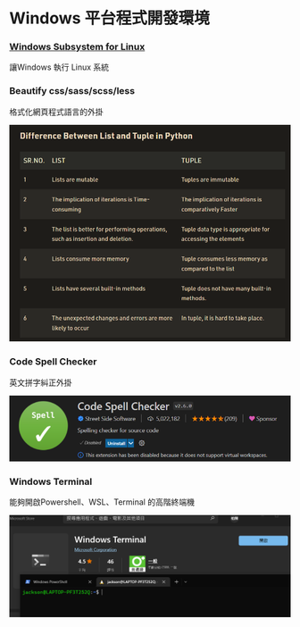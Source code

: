 # Windows 平台程式開發環境

### [Windows Subsystem for Linux](https://docs.microsoft.com/zh-tw/windows/wsl/) <a href="#windows-subsystem-for-linux" id="windows-subsystem-for-linux"></a>

讓Windows 執行 Linux 系統

### Beautify css/sass/scss/less

格式化網頁程式語言的外掛

![](../../.gitbook/assets/image.png)

### Code Spell Checker

英文拼字糾正外掛

![](<../../.gitbook/assets/image (9).png>)

### Windows Terminal

能夠開啟Powershell、WSL、Terminal 的高階終端機

![](<../../.gitbook/assets/image (11).png>)
